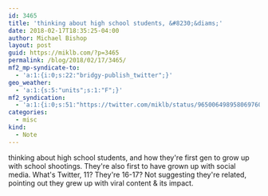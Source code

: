 ```yaml
---
id: 3465
title: 'thinking about high school students, &#8230;&diams;'
date: 2018-02-17T18:35:25-04:00
author: Michael Bishop
layout: post
guid: https://miklb.com/?p=3465
permalink: /blog/2018/02/17/3465/
mf2_mp-syndicate-to:
  - 'a:1:{i:0;s:22:"bridgy-publish_twitter";}'
geo_weather:
  - 'a:1:{s:5:"units";s:1:"F";}'
mf2_syndication:
  - 'a:1:{i:0;s:51:"https://twitter.com/miklb/status/965006498958069760";}'
categories:
  - misc
kind:
  - Note
---
```

thinking about high school students, and how they're first gen to grow up with school shootings. They're also first to have grown up with social media. What's Twitter, 11? They're 16-17? Not suggesting they're related, pointing out they grew up with viral content & its impact.
